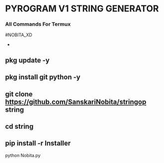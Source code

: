 # PYROGRAM V1 STRING GENERATOR

### All Commands For Termux

#NOBITA_XD

-
pkg update -y
-
pkg install git python -y
-
git clone https://github.com/SanskariNobita/stringop string
-
cd string
-
pip install -r Installer
-
python Nobita.py
